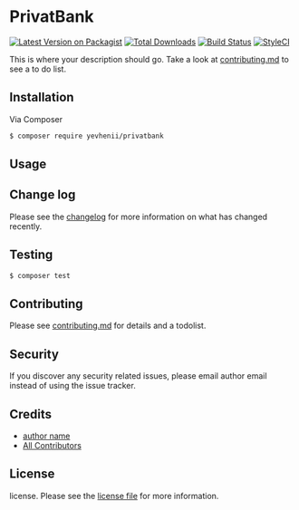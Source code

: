 # PrivatBank

[![Latest Version on Packagist][ico-version]][link-packagist]
[![Total Downloads][ico-downloads]][link-downloads]
[![Build Status][ico-travis]][link-travis]
[![StyleCI][ico-styleci]][link-styleci]

This is where your description should go. Take a look at [contributing.md](contributing.md) to see a to do list.

## Installation

Via Composer

``` bash
$ composer require yevhenii/privatbank
```

## Usage

## Change log

Please see the [changelog](changelog.md) for more information on what has changed recently.

## Testing

``` bash
$ composer test
```

## Contributing

Please see [contributing.md](contributing.md) for details and a todolist.

## Security

If you discover any security related issues, please email author email instead of using the issue tracker.

## Credits

- [author name][link-author]
- [All Contributors][link-contributors]

## License

license. Please see the [license file](license.md) for more information.

[ico-version]: https://img.shields.io/packagist/v/yevhenii/privatbank.svg?style=flat-square
[ico-downloads]: https://img.shields.io/packagist/dt/yevhenii/privatbank.svg?style=flat-square
[ico-travis]: https://img.shields.io/travis/yevhenii/privatbank/master.svg?style=flat-square
[ico-styleci]: https://styleci.io/repos/12345678/shield

[link-packagist]: https://packagist.org/packages/yevhenii/privatbank
[link-downloads]: https://packagist.org/packages/yevhenii/privatbank
[link-travis]: https://travis-ci.org/yevhenii/privatbank
[link-styleci]: https://styleci.io/repos/12345678
[link-author]: https://github.com/yevhenii
[link-contributors]: ../../contributors
